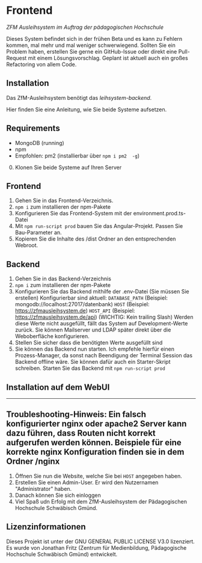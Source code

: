 # Frontend

*ZFM Ausleihsystem im Auftrag der pädagogischen Hochschule*

Dieses System befindet sich in der frühen Beta und es kann zu Fehlern kommen, mal mehr und mal weniger schwerwiegend.
Sollten Sie ein Problem haben, erstellen Sie gerne ein GitHub-Issue oder direkt eine Pull-Request mit einem Lösungsvorschlag.
Geplant ist aktuell auch ein großes Refactoring von allem Code.

## Installation

Das ZfM-Ausleihsystem benötigt das *leihsystem-backend*.

Hier finden Sie eine Anleitung, wie Sie beide Systeme aufsetzen.


## Requirements
- MongoDB (running)
- npm
- Empfohlen: pm2 (installierbar über `npm i pm2  -g`)

0. Klonen Sie beide Systeme auf Ihren Server
## Frontend
1. Gehen Sie in das Frontend-Verzeichnis.
2. ``npm i`` zum installieren der npm-Pakete
3. Konfigurieren Sie das Frontend-System mit der environment.prod.ts-Datei
4. Mit ``npm run-script prod`` bauen Sie das Angular-Projekt. Passen Sie Bau-Parameter an.
5. Kopieren Sie die Inhalte des /dist Ordner an den entsprechenden Webroot.
## Backend
1. Gehen Sie in das Backend-Verzeichnis
2. ``npm i`` zum installieren der npm-Pakete
3. Konfigurieren Sie das Backend mithilfe der .env-Datei (Sie müssen Sie erstellen)
   Konfigurierbar sind aktuell:
   ``DATABASE_PATH`` (Beispiel: mongodb://localhost:27017/datenbank)
   ``HOST`` (Beispiel: https://zfmausleihsystem.de)
   ``HOST_API`` (Beispiel: https://zfmausleihsystem.de/api) (WICHTIG: Kein trailing Slash)
   Werden diese Werte nicht ausgefüllt, fällt das System auf Development-Werte zurück.
   Sie können Mailserver und LDAP später direkt über die Weboberfläche konfigurieren.
4. Stellen Sie sicher dass die benötigten Werte ausgefüllt sind
5. Sie können das Backend nun starten. Ich empfehle hierfür einen Prozess-Manager, da sonst nach Beendigung der Terminal Session
   das Backend offline wäre. Sie können dafür auch ein Starter-Skript schreiben.
   Starten Sie das Backend mit `npm run-script prod`


## Installation auf dem WebUI

---
Troubleshooting-Hinweis: Ein falsch konfigurierter nginx oder apache2 Server kann dazu führen, dass Routen nicht korrekt aufgerufen werden können.
Beispiele für eine korrekte nginx Konfiguration finden sie in dem Ordner /nginx
---

1. Öffnen Sie nun die Website, welche Sie bei ``HOST`` angegeben haben.
2. Erstellen Sie einen Admin-User. Er wird den Nutzernamen "Administrator" haben.
3. Danach können Sie sich einloggen
4. Viel Spaß udn Erfolg mit dem ZfM-Ausleihsystem der Pädagogischen Hochschule Schwäbisch Gmünd.

## Lizenzinformationen

Dieses Projekt ist unter der GNU GENERAL PUBLIC LICENSE V3.0 lizenziert.
Es wurde von Jonathan Fritz (Zentrum für Medienbildung, Pädagogische Hochschule Schwäbisch Gmünd) entwickelt.